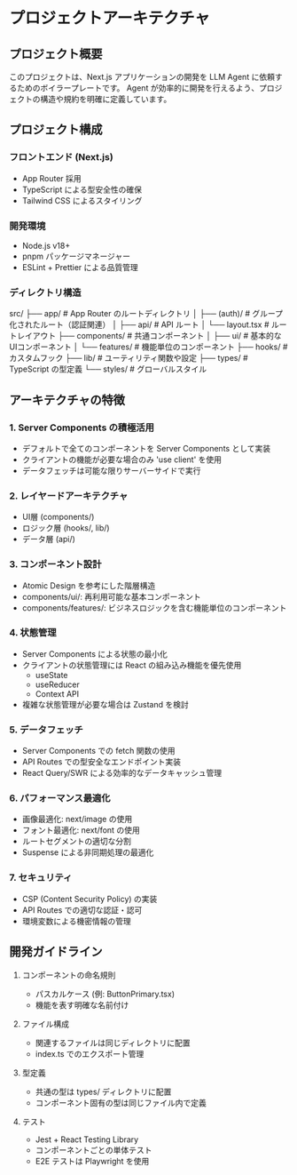 # プロジェクトアーキテクチャ

## プロジェクト概要

このプロジェクトは、Next.js アプリケーションの開発を LLM Agent に依頼するためのボイラープレートです。
Agent が効率的に開発を行えるよう、プロジェクトの構造や規約を明確に定義しています。

## プロジェクト構成

### フロントエンド (Next.js)
- App Router 採用
- TypeScript による型安全性の確保
- Tailwind CSS によるスタイリング

### 開発環境
- Node.js v18+
- pnpm パッケージマネージャー
- ESLint + Prettier による品質管理

### ディレクトリ構造

src/
├── app/          # App Router のルートディレクトリ
│   ├── (auth)/     # グループ化されたルート（認証関連）
│   ├── api/        # API ルート
│   └── layout.tsx  # ルートレイアウト
├── components/   # 共通コンポーネント
│   ├── ui/         # 基本的なUIコンポーネント
│   └── features/   # 機能単位のコンポーネント
├── hooks/       # カスタムフック
├── lib/         # ユーティリティ関数や設定
├── types/       # TypeScript の型定義
└── styles/      # グローバルスタイル

## アーキテクチャの特徴

### 1. Server Components の積極活用
- デフォルトで全てのコンポーネントを Server Components として実装
- クライアントの機能が必要な場合のみ 'use client' を使用
- データフェッチは可能な限りサーバーサイドで実行

### 2. レイヤードアーキテクチャ
- UI層 (components/)
- ロジック層 (hooks/, lib/)
- データ層 (api/)

### 3. コンポーネント設計
- Atomic Design を参考にした階層構造
- components/ui/: 再利用可能な基本コンポーネント
- components/features/: ビジネスロジックを含む機能単位のコンポーネント

### 4. 状態管理
- Server Components による状態の最小化
- クライアントの状態管理には React の組み込み機能を優先使用
  - useState
  - useReducer
  - Context API
- 複雑な状態管理が必要な場合は Zustand を検討

### 5. データフェッチ
- Server Components での fetch 関数の使用
- API Routes での型安全なエンドポイント実装
- React Query/SWR による効率的なデータキャッシュ管理

### 6. パフォーマンス最適化
- 画像最適化: next/image の使用
- フォント最適化: next/font の使用
- ルートセグメントの適切な分割
- Suspense による非同期処理の最適化

### 7. セキュリティ
- CSP (Content Security Policy) の実装
- API Routes での適切な認証・認可
- 環境変数による機密情報の管理

## 開発ガイドライン

1. コンポーネントの命名規則
   - パスカルケース (例: ButtonPrimary.tsx)
   - 機能を表す明確な名前付け

2. ファイル構成
   - 関連するファイルは同じディレクトリに配置
   - index.ts でのエクスポート管理

3. 型定義
   - 共通の型は types/ ディレクトリに配置
   - コンポーネント固有の型は同じファイル内で定義

4. テスト
   - Jest + React Testing Library
   - コンポーネントごとの単体テスト
   - E2E テストは Playwright を使用
